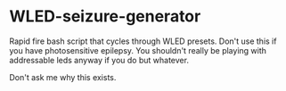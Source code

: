 # WLED-seizure-generator

Rapid fire bash script that cycles through WLED presets. 
Don't use this if you have photosensitive epilepsy. You shouldn't really be playing with addressable leds anyway if you do but whatever.

Don't ask me why this exists. 
